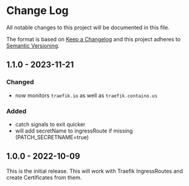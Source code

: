 # Change Log

All notable changes to this project will be documented in this file.

The format is based on [Keep a Changelog](http://keepachangelog.com/)
and this project adheres to [Semantic Versioning](http://semver.org/).

## 1.1.0 - 2023-11-21

### Changed
- now monitors `traefik.io` as well as `traefik.containo.us`

### Added
- catch signals to exit quicker
- will add secretName to ingressRoute if missing (PATCH_SECRETNAME=true)

## 1.0.0 - 2022-10-09

This is the initial release. This will work with Traefik IngressRoutes and create Certificates from them.
